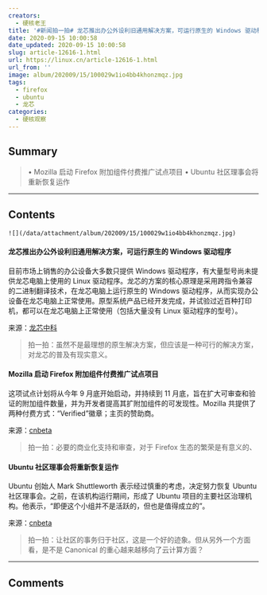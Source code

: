 ```yaml
---
creators:
  - 硬核老王
title: '#新闻拍一拍# 龙芯推出办公外设利旧通用解决方案，可运行原生的 Windows 驱动程序'
date: 2020-09-15 10:00:58
date_updated: 2020-09-15 10:00:58
slug: article-12616-1.html
url: https://linux.cn/article-12616-1.html
url_from: ''
image: album/202009/15/100029w1io4bb4khonzmqz.jpg
tags:
  - firefox
  - ubuntu
  - 龙芯
categories:
  - 硬核观察
---
```


## Summary

> •  Mozilla 启动 Firefox 附加组件付费推广试点项目 • Ubuntu 社区理事会将重新恢复运作

***

<!-- more -->

## Contents

`![](/data/attachment/album/202009/15/100029w1io4bb4khonzmqz.jpg)`

#### 龙芯推出办公外设利旧通用解决方案，可运行原生的 Windows 驱动程序

目前市场上销售的办公设备大多数只提供 Windows 驱动程序，有大量型号尚未提供龙芯电脑上使用的 Linux 驱动程序。龙芯的方案的核心原理是采用跨指令兼容的二进制翻译技术，在龙芯电脑上运行原生的 Windows 驱动程序，从而实现办公设备在龙芯电脑上正常使用。原型系统产品已经开发完成，并试验过近百种打印机，都可以在龙芯电脑上正常使用（包括大量没有 Linux 驱动程序的型号）。

来源：[龙芯中科](https://www.cnbeta.com/articles/tech/1028891.htm)

> 
> 拍一拍：虽然不是最理想的原生解决方案，但应该是一种可行的解决方案，对龙芯的普及有现实意义。
> 
> 
> 

#### Mozilla 启动 Firefox 附加组件付费推广试点项目

这项试点计划将从今年 9 月底开始启动，并持续到 11 月底，旨在扩大可审查和验证的附加组件数量，并为开发者提高其扩附加组件的可发现性。Mozilla 共提供了两种付费方式：“Verified”徽章；主页的赞助商。

来源：[cnbeta](https://www.cnbeta.com/articles/tech/1028693.htm)

> 
> 拍一拍：必要的商业化支持和审查，对于 Firefox 生态的繁荣是有意义的、
> 
> 
> 

#### Ubuntu 社区理事会将重新恢复运作

Ubuntu 创始人 Mark Shuttleworth 表示经过慎重的考虑，决定努力恢复 Ubuntu 社区理事会。之前，在该机构运行期间，形成了 Ubuntu 项目的主要社区治理机构。他表示，“即便这个小组并不是活跃的，但也是值得成立的”。

来源：[cnbeta](https://www.cnbeta.com/articles/tech/1028705.htm)

> 
> 拍一拍：让社区的事务归于社区，这是一个好的迹象。但从另外一个方面看，是不是 Canonical 的重心越来越移向了云计算方面？
> 
> 
>

***

## Comments
